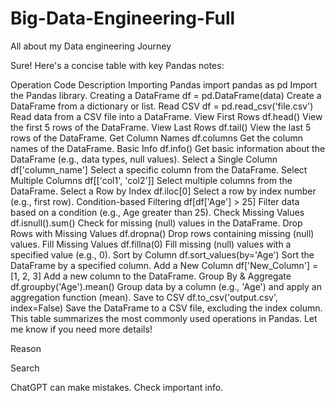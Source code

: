 # Big-Data-Engineering-Full
All about my Data engineering Journey
<!-- panda notes -->
Sure! Here's a concise table with key Pandas notes:

Operation	Code	Description
Importing Pandas	import pandas as pd	Import the Pandas library.
Creating a DataFrame	df = pd.DataFrame(data)	Create a DataFrame from a dictionary or list.
Read CSV	df = pd.read_csv('file.csv')	Read data from a CSV file into a DataFrame.
View First Rows	df.head()	View the first 5 rows of the DataFrame.
View Last Rows	df.tail()	View the last 5 rows of the DataFrame.
Get Column Names	df.columns	Get the column names of the DataFrame.
Basic Info	df.info()	Get basic information about the DataFrame (e.g., data types, null values).
Select a Single Column	df['column_name']	Select a specific column from the DataFrame.
Select Multiple Columns	df[['col1', 'col2']]	Select multiple columns from the DataFrame.
Select a Row by Index	df.iloc[0]	Select a row by index number (e.g., first row).
Condition-based Filtering	df[df['Age'] > 25]	Filter data based on a condition (e.g., Age greater than 25).
Check Missing Values	df.isnull().sum()	Check for missing (null) values in the DataFrame.
Drop Rows with Missing Values	df.dropna()	Drop rows containing missing (null) values.
Fill Missing Values	df.fillna(0)	Fill missing (null) values with a specified value (e.g., 0).
Sort by Column	df.sort_values(by='Age')	Sort the DataFrame by a specified column.
Add a New Column	df['New_Column'] = [1, 2, 3]	Add a new column to the DataFrame.
Group By & Aggregate	df.groupby('Age').mean()	Group data by a column (e.g., 'Age') and apply an aggregation function (mean).
Save to CSV	df.to_csv('output.csv', index=False)	Save the DataFrame to a CSV file, excluding the index column.
This table summarizes the most commonly used operations in Pandas. Let me know if you need more details!







Reason

Search

ChatGPT can make mistakes. Check important info.